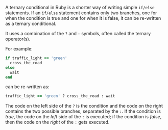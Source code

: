 A ternary conditional in Ruby is a shorter way of writing simple `if/else` statements. If an `if/else` statement contains only two branches, one for when the condition is true and one for when it is false, it can be re-written as a ternary conditional.

It uses a combination of the `?` and `:` symbols, often called the ternary operator(s).

For example:

```ruby
if traffic_light == 'green'
  cross_the_road
else
  wait
end
```

can be re-written as:

```ruby
traffic_light == 'green' ? cross_the_road : wait
```

The code on the left side of the `?` is the condition and the code on the right contains the two possible branches, separated by the `:`. If the condition is _true_, the code on the _left_ side of the `:` is executed; if the condition is _false_, then the code on the _right_ of the `:` gets executed.

